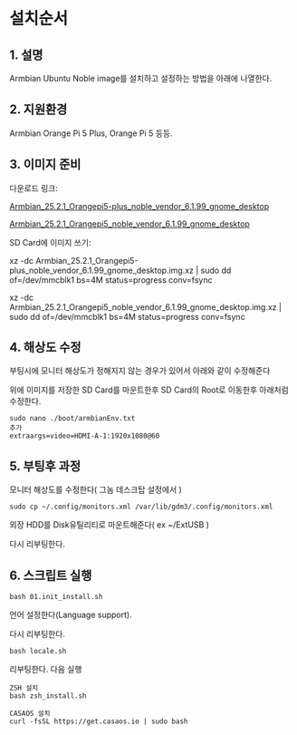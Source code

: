 # 설치순서

## 1. 설명

Armbian Ubuntu Noble image를 설치하고 설정하는 방법을 아래에 나열한다.


## 2. 지원환경

Armbian Orange Pi 5 Plus, Orange Pi 5 등등.


## 3. 이미지 준비

다운로드 링크: 

[Armbian_25.2.1_Orangepi5-plus_noble_vendor_6.1.99_gnome_desktop](https://dl.armbian.com/orangepi5-plus/Noble_vendor_gnome)

[Armbian_25.2.1_Orangepi5_noble_vendor_6.1.99_gnome_desktop](https://dl.armbian.com/orangepi5/Noble_vendor_gnome)

SD Card에 이미지 쓰기:

xz -dc Armbian_25.2.1_Orangepi5-plus_noble_vendor_6.1.99_gnome_desktop.img.xz | sudo dd of=/dev/mmcblk1 bs=4M status=progress conv=fsync

xz -dc Armbian_25.2.1_Orangepi5_noble_vendor_6.1.99_gnome_desktop.img.xz | sudo dd of=/dev/mmcblk1 bs=4M status=progress conv=fsync


## 4. 해상도 수정

부팅시에 모니터 해상도가 정해지지 않는 경우가 있어서 아래와 같이 수정해준다

위에 이미지를 저장한 SD Card를 마운트한후 SD Card의 Root로 이동한후 아래처럼 수정한다.

```shell
sudo nano ./boot/armbianEnv.txt
추가
extraargs=video=HDMI-A-1:1920x1080@60
```

## 5. 부팅후 과정

모니터 해상도를 수정한다( 그놈 데스크탑 설정에서 )

```shell
sudo cp ~/.config/monitors.xml /var/lib/gdm3/.config/monitors.xml
```

외장 HDD를 Disk유틸리티로 마운트해준다( ex ~/ExtUSB )

다시 리부팅한다. 

## 6. 스크립트 실행

```shell
bash 01.init_install.sh
```

언어 설정한다(Language support).

다시 리부팅한다.

```shell
bash locale.sh
```

리부팅한다. 다음 실행

```shell
ZSH 설치
bash zsh_install.sh

CASAOS 설치
curl -fsSL https://get.casaos.io | sudo bash
```
